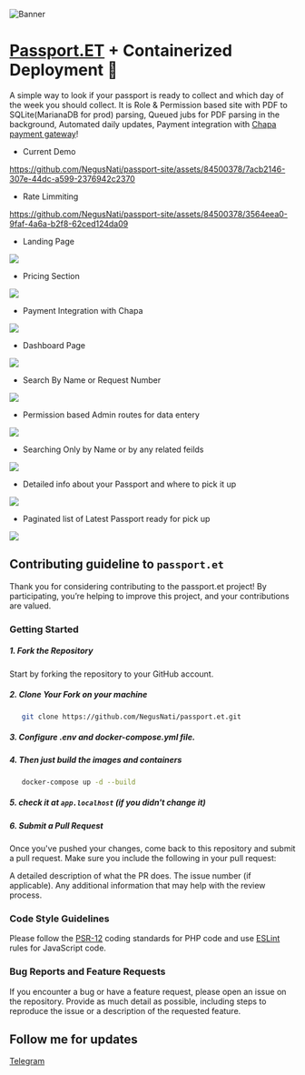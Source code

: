 ![Banner](https://github.com/user-attachments/assets/e5a8febc-887b-457f-a6fb-22151d658c31)
# [Passport.ET](https://passport.et/) + Containerized Deployment 🐳


A simple way to look if your passport is ready to collect and which day of the week you should collect. It is Role & Permission based site with PDF to SQLite(MarianaDB for prod) parsing, Queued jubs for PDF parsing in the background, Automated daily updates, Payment integration with [Chapa payment gateway](https://chapa.co)!


- Current Demo  

https://github.com/NegusNati/passport-site/assets/84500378/7acb2146-307e-44dc-a599-2376942c2370

- Rate Limmiting
  
https://github.com/NegusNati/passport-site/assets/84500378/3564eea0-9faf-4a6a-b2f8-62ced124da09

- Landing Page    
<img src="https://github.com/NegusNati/Airbnb-Experiences-Clone/assets/84500378/d26ace89-7e34-4cab-a540-ffeffc67068d"  >

- Pricing Section
 <img src="https://github.com/NegusNati/Airbnb-Experiences-Clone/assets/84500378/0b3c62af-62d3-4827-b7e5-913e2ba8a317"  >

- Payment Integration with Chapa
 <img src="https://github.com/NegusNati/Airbnb-Experiences-Clone/assets/84500378/e25b52c5-25e8-4b7d-84b8-2ca1558d7548">

- Dashboard Page
 <img src="https://github.com/NegusNati/Airbnb-Experiences-Clone/assets/84500378/e23679c6-dfba-47b1-9263-d7f09be8aacc">
 
 - Search By Name or Request Number
 <img src="https://github.com/NegusNati/Airbnb-Experiences-Clone/assets/84500378/b2babbbb-213f-4c0c-9d11-9f4002646a12">

 - Permission based Admin routes for data entery
 <img src="https://github.com/NegusNati/Airbnb-Experiences-Clone/assets/84500378/65b04087-cbd9-4ce8-ab25-9c85cbfb532b">

 - Searching Only by Name or by any related feilds
 <img src="https://github.com/NegusNati/Airbnb-Experiences-Clone/assets/84500378/e342046b-aa5a-4871-ad06-3e62999c5583">

  - Detailed info about your Passport and where to pick it up
 <img src="https://github.com/NegusNati/Airbnb-Experiences-Clone/assets/84500378/8d8ec474-db7f-41ac-b428-19988054924d">

  - Paginated list of Latest Passport ready for pick up 
 <img src="https://github.com/NegusNati/Airbnb-Experiences-Clone/assets/84500378/ae3132ca-28f6-43cc-b342-1e2322eb18b7">



## Contributing guideline to `passport.et`

 Thank you for considering contributing to the passport.et project! By participating, you’re helping to improve this project, and your contributions are valued.
 
### Getting Started
##### 1. Fork the Repository
Start by forking the repository to your GitHub account.

##### 2. Clone Your Fork on your machine

 ```bash
    git clone https://github.com/NegusNati/passport.et.git
```
##### 3. Configure .env and docker-compose.yml file.
##### 4. Then just build the images and containers 
 ```bash
    docker-compose up -d --build
```
##### 5. check it at `app.localhost` (if you didn't change it)
##### 6. Submit a Pull Request
Once you've pushed your changes, come back to this repository and submit a pull request. Make sure you include the following in your pull request:

A detailed description of what the PR does.
The issue number (if applicable).
Any additional information that may help with the review process.

### Code Style Guidelines
Please follow the [PSR-12](https://www.php-fig.org/psr/psr-12/) coding standards for PHP code and use [ESLint](https://eslint.org/) rules for JavaScript code.

### Bug Reports and Feature Requests
If you encounter a bug or have a feature request, please open an issue on the repository. Provide as much detail as possible, including steps to reproduce the issue or a description of the requested feature.


## Follow me for updates
 [Telegram](https://t.me/negusnatiChannel)

